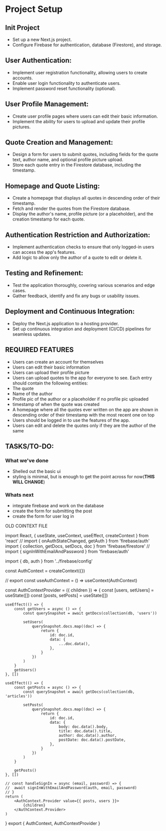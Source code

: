 # Project Setup
## Init Project
* Set up a new Next.js project.
* Configure Firebase for authentication, database (Firestore), and storage.

## User Authentication:
* Implement user registration functionality, allowing users to create accounts.
* Enable user login functionality to authenticate users.
* Implement password reset functionality (optional).

## User Profile Management:
* Create user profile pages where users can edit their basic information.
* Implement the ability for users to upload and update their profile pictures.

## Quote Creation and Management:
* Design a form for users to submit quotes, including fields for the quote text, author name, and optional profile picture upload.
* Store each quote entry in the Firestore database, including the timestamp.

## Homepage and Quote Listing:
* Create a homepage that displays all quotes in descending order of their timestamp.
* Fetch and render the quotes from the Firestore database.
* Display the author's name, profile picture (or a placeholder), and the creation timestamp for each quote.

## Authentication Restriction and Authorization:
* Implement authentication checks to ensure that only logged-in users can access the app's features.
* Add logic to allow only the author of a quote to edit or delete it.

## Testing and Refinement:
* Test the application thoroughly, covering various scenarios and edge cases.
* Gather feedback, identify and fix any bugs or usability issues.

## Deployment and Continuous Integration:
* Deploy the Next.js application to a hosting provider.
* Set up continuous integration and deployment (CI/CD) pipelines for seamless updates.

## REQUIRED FEATURES

* Users can create an account for themselves
* Users can edit their basic information
* Users can upload their profile picture
* Users can upload quotes to the app for everyone to see. Each entry should     contain the following entities:
* The quote
* Name of the author
* Profile pic of the author or a placeholder if no profile pic uploaded
* timestamp of when the quote was created
* A homepage where all the quotes ever written on the app are shown in descending order of their timestamp with the most recent one on top
* Users should be logged in to use the features of the app.
* Users can edit and delete the quotes only if they are the author of the same

## TASKS/TO-DO:
### What we've done

* Shelled out the basic ui
* styling is minimal, but is enough to get the point across for now(**THIS WILL CHANGE**)

### Whats next

* integrate firebase and work on the database
* create the form for submitting the post
* create the form for user log in













OLD COINTEXT FILE


import React, { useState, useContext, useEffect, createContext } from 'react'
// import { onAuthStateChanged, getAuth } from 'firebase/auth'
import { collection, getDocs, setDocs, doc } from 'firebase/firestore'
// import { signInWithEmailAndPassword } from 'firebase/auth'

import { db, auth } from '../firebase/config'

const AuthContext = createContext({})

// export const useAuthContext = () => useContext(AuthContext)

const AuthContextProvider = ({ children }) => {
	const [users, setUsers] = useState([])
	const [posts, setPosts] = useState([])

	useEffect(() => {
		const getUsers = async () => {
			const querySnapshot = await getDocs(collection(db, 'users'))

			setUsers(
				querySnapshot.docs.map((doc) => {
					return {
						id: doc.id,
						data: {
							...doc.data(),
						},
					}
				})
			)
		}
		getUsers()
	}, [])

	useEffect(() => {
		const getPosts = async () => {
			const querySnapshot = await getDocs(collection(db, 'articles'))

			setPosts(
				querySnapshot.docs.map((doc) => {
					return {
						id: doc.id,
						data: {
							body: doc.data().body,
							title: doc.data().title,
							author: doc.data().author,
							postDate: doc.data().postDate,
						},
					}
				})
			)
		}

		getPosts()
	}, [])

	// const handleSignIn = async (email, password) => {
	// 	await signInWithEmailAndPassword(auth, email, password)
	// }
	return (
		<AuthContext.Provider value={{ posts, users }}>
			{children}
		</AuthContext.Provider>
	)
}
export { AuthContext, AuthContextProvider }